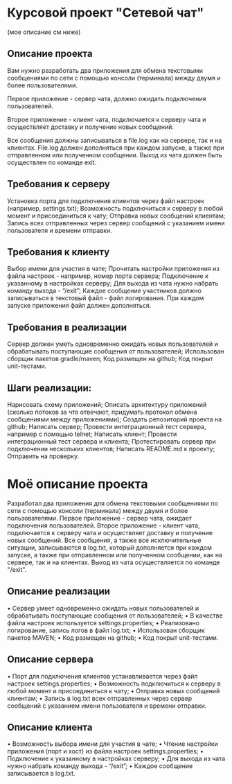 # Курсовой проект "Сетевой чат"
(мое описание см ниже)
## Описание проекта
Вам нужно разработать два приложения для обмена текстовыми сообщениями по сети с помощью консоли (терминала) между двумя и более пользователями.

Первое приложение - сервер чата, должно ожидать подключения пользователей.

Второе приложение - клиент чата, подключается к серверу чата и осуществляет доставку и получение новых сообщений.

Все сообщения должны записываться в file.log как на сервере, так и на клиентах. File.log должен дополняться при каждом запуске, а также при отправленном или полученном сообщении. Выход из чата должен быть осуществлен по команде exit.

## Требования к серверу
Установка порта для подключения клиентов через файл настроек (например, settings.txt);
Возможность подключиться к серверу в любой момент и присоединиться к чату;
Отправка новых сообщений клиентам;
Запись всех отправленных через сервер сообщений с указанием имени пользователя и времени отправки.
## Требования к клиенту
Выбор имени для участия в чате;
Прочитать настройки приложения из файла настроек - например, номер порта сервера;
Подключение к указанному в настройках серверу;
Для выхода из чата нужно набрать команду выхода - “/exit”;
Каждое сообщение участников должно записываться в текстовый файл - файл логирования. При каждом запуске приложения файл должен дополняться.
## Требования в реализации
Сервер должен уметь одновременно ожидать новых пользователей и обрабатывать поступающие сообщения от пользователей;
Использован сборщик пакетов gradle/maven;
Код размещен на github;
Код покрыт unit-тестами.
## Шаги реализации:
Нарисовать схему приложений;
Описать архитектуру приложений (сколько потоков за что отвечают, придумать протокол обмена сообщениями между приложениями);
Создать репозиторий проекта на github;
Написать сервер;
Провести интеграционный тест сервера, например с помощью telnet;
Написать клиент;
Провести интеграционный тест сервера и клиента;
Протестировать сервер при подключении нескольких клиентов;
Написать README.md к проекту;
Отправить на проверку.

# Моё описание проекта
Разработал два приложения для обмена текстовыми сообщениями по сети с помощью консоли (терминала) между двумя и более пользователями.
Первое приложение - сервер чата, ожидает подключения пользователей.
Второе приложение - клиент чата, подключается к серверу чата и осуществляет доставку и получение новых сообщений.
Все сообщения, а также все исключительные ситуации, записываются в log.txt, который дополняется при каждом запуске, а также при отправленном или полученном сообщении, как на сервере, так и на клиентах. Выход из чата осуществляется по команде "/exit".
## Описание реализации
•	Сервер умеет одновременно ожидать новых пользователей и обрабатывать поступающие сообщения от пользователей;
•	В качестве файла настроек используется settings.properties;
•	Реализовано логирование, запись логов в файл log.txt;
•	Использован сборщик пакетов MAVEN;
•	Код размещен на github;
•	Код покрыт unit-тестами.
## Описание сервера
•	Порт для подключения клиентов устанавливается через файл настроек settings.properties;
•	Возможность подключиться к серверу в любой момент и присоединиться к чату;
•	Отправка новых сообщений клиентам;
•	Запись в log.txt всех отправленных через сервер сообщений с указанием имени пользователя и времени отправки.
## Описание клиента
•	Возможность выбора имени для участия в чате;
•	Чтение настройки приложения (порт и хост) из файла настроек settings.properties;
•	Подключение к указанному в настройках серверу;
•	Для выхода из чата нужно набрать команду выхода - “/exit”;
•	Каждое сообщение записывается в log.txt.

